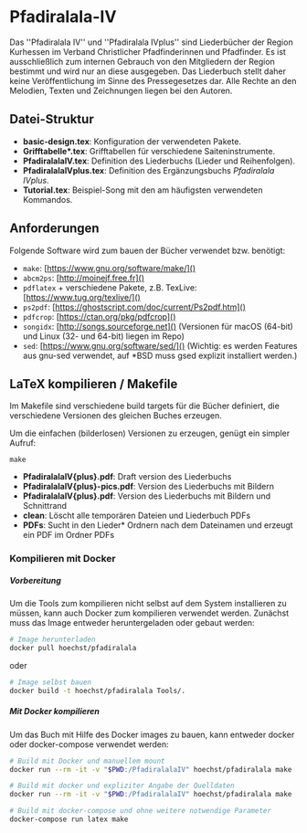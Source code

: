 # Pfadiralala-IV

Das ''Pfadiralala IV'' und ''Pfadiralala IVplus'' sind Liederbücher der Region Kurhessen im Verband Christlicher Pfadfinderinnen und Pfadfinder. Es ist ausschließlich zum internen Gebrauch von den Mitgliedern der Region bestimmt und wird nur an diese ausgegeben. Das Liederbuch stellt daher keine Veröffentlichung im Sinne des Pressegesetzes dar. Alle Rechte an den Melodien, Texten und Zeichnungen liegen bei den Autoren. 

## Datei-Struktur

- **basic-design.tex**: Konfiguration der verwendeten Pakete.
- **Grifftabelle\*.tex**: Grifftabellen für verschiedene Saiteninstrumente.
- **PfadiralalaIV.tex**: Definition des Liederbuchs (Lieder und Reihenfolgen).
- **PfadiralalaIVplus.tex**: Definition des Ergänzungsbuchs *Pfadiralala IVplus*.
- **Tutorial.tex**: Beispiel-Song mit den am häufigsten verwendeten Kommandos. 

## Anforderungen

Folgende Software wird zum bauen der Bücher verwendet bzw. benötigt:

- `make`: [https://www.gnu.org/software/make/]()
- `abcm2ps`: [http://moinejf.free.fr]()
- `pdflatex` + verschiedene Pakete, z.B. TexLive: [https://www.tug.org/texlive/]()
- `ps2pdf`: [https://ghostscript.com/doc/current/Ps2pdf.htm]()
- `pdfcrop`: [https://ctan.org/pkg/pdfcrop]()
- `songidx`: [http://songs.sourceforge.net]() (Versionen für macOS (64-bit) und Linux (32- und 64-bit) liegen im Repo)
- `sed`: [https://www.gnu.org/software/sed/]() (Wichtig: es werden Features aus gnu-sed verwendet, auf *BSD muss gsed explizit installiert werden.) 

## LaTeX kompilieren / Makefile

Im Makefile sind verschiedene build targets für die Bücher definiert, die verschiedene Versionen des gleichen Buches erzeugen.

Um die einfachen (bilderlosen) Versionen zu erzeugen, genügt ein simpler Aufruf:

```
make
``` 

- **PfadiralalaIV{plus}.pdf**: Draft version des Liederbuchs
- **PfadiralalaIV{plus}-pics.pdf**: Version des Liederbuchs mit Bildern
- **PfadiralalaIV{plus}.pdf**: Version des Liederbuchs mit Bildern und Schnittrand
- **clean**: Löscht alle temporären Dateien und Liederbuch PDFs
- **PDFs**: Sucht in den Lieder* Ordnern nach dem Dateinamen und erzeugt ein PDF im Ordner PDFs

### Kompilieren mit Docker

##### Vorbereitung
Um die Tools zum kompilieren nicht selbst auf dem System installieren zu müssen, kann auch Docker zum kompilieren verwendet werden. Zunächst muss das Image entweder heruntergeladen oder gebaut werden: 

```bash
# Image herunterladen
docker pull hoechst/pfadiralala
```
oder

```bash
# Image selbst bauen
docker build -t hoechst/pfadiralala Tools/.
```

##### Mit Docker kompilieren
Um das Buch mit Hilfe des Docker images zu bauen, kann entweder docker oder docker-compose verwendet werden:

```bash
# Build mit Docker und manuellem mount
docker run --rm -it -v "$PWD:/PfadiralalaIV" hoechst/pfadiralala make
```

```bash
# Build mit docker und expliziter Angabe der Quelldaten
docker run --rm -it -v "$PWD:/PfadiralalaIV" hoechst/pfadiralala make
```

```bash
# Build mit docker-compose und ohne weitere notwendige Parameter
docker-compose run latex make
```
